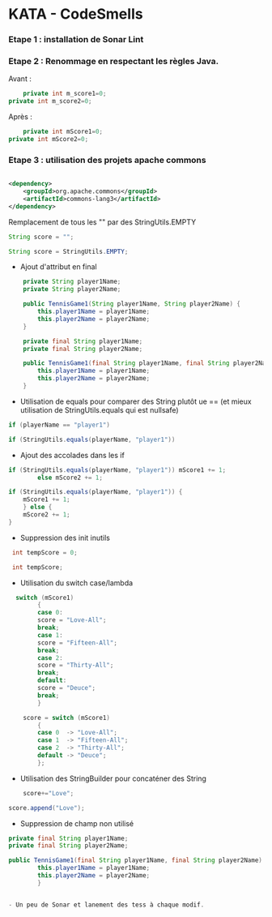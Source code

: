 # KATA - CodeSmells

### Etape 1 : installation de Sonar Lint

### Etape 2 : Renommage en respectant les règles Java.

Avant :

```java
    private int m_score1=0;
private int m_score2=0;
```

Après :

```java
    private int mScore1=0;
private int mScore2=0;
```

### Etape 3 : utilisation des projets apache commons

```xml

<dependency>
    <groupId>org.apache.commons</groupId>
    <artifactId>commons-lang3</artifactId>
</dependency>
```

Remplacement de tous les "" par des StringUtils.EMPTY
```java
String score = "";
```
```java
String score = StringUtils.EMPTY;
```
- Ajout d'attribut en final
```java
    private String player1Name;
    private String player2Name;

    public TennisGame1(String player1Name, String player2Name) {
        this.player1Name = player1Name;
        this.player2Name = player2Name;
    }
```
```java
    private final String player1Name;
    private final String player2Name;

    public TennisGame1(final String player1Name, final String player2Name) {
        this.player1Name = player1Name;
        this.player2Name = player2Name;
    }
```


- Utilisation de equals pour comparer des String plutôt ue == (et mieux utilisation de StringUtils.equals qui est nullsafe)
```java
if (playerName == "player1")
```
```java
if (StringUtils.equals(playerName, "player1"))
```
- Ajout des accolades dans les if
```java
if (StringUtils.equals(playerName, "player1")) mScore1 += 1;
        else mScore2 += 1;
```
```java
if (StringUtils.equals(playerName, "player1")) {
    mScore1 += 1;
    } else {
    mScore2 += 1;
}
```

- Suppression des init inutils
```java
 int tempScore = 0;
```
```java
 int tempScore;
```

- Utilisation du switch case/lambda
```java
  switch (mScore1)
        {
        case 0:
        score = "Love-All";
        break;
        case 1:
        score = "Fifteen-All";
        break;
        case 2:
        score = "Thirty-All";
        break;
        default:
        score = "Deuce";
        break;
        }
```
```java
    score = switch (mScore1)
        {
        case 0  -> "Love-All";
        case 1  -> "Fifteen-All";
        case 2  -> "Thirty-All";
        default -> "Deuce";
        };
```
- Utilisation des StringBuilder pour concaténer des String
```java
    score+="Love";
```
```java
score.append("Love");
```

- Suppression de champ non utilisé
```java
private final String player1Name;
private final String player2Name;

public TennisGame1(final String player1Name, final String player2Name) {
        this.player1Name = player1Name;
        this.player2Name = player2Name;
        }
```
```java

- Un peu de Sonar et lanement des tess à chaque modif.

